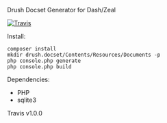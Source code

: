 Drush Docset Generator for Dash/Zeal

[![Travis](https://travis-ci.org/mikebell/drush-docset.svg?branch=master)]()

Install:

    composer install
    mkdir drush.docset/Contents/Resources/Documents -p
    php console.php generate
    php console.php build

Dependencies:

* PHP
* sqlite3

Travis v1.0.0

